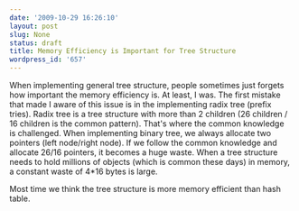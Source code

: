 ```yaml
---
date: '2009-10-29 16:26:10'
layout: post
slug: None
status: draft
title: Memory Efficiency is Important for Tree Structure
wordpress_id: '657'
---
```


When implementing general tree structure, people sometimes just forgets how important the memory efficiency is. At least, I was. The first mistake that made I aware of this issue is in the implementing radix tree (prefix tries). Radix tree is a tree structure with more than 2 children (26 children / 16 children is the common pattern). That's where the common knowledge is challenged. When implementing binary tree, we always allocate two pointers (left node/right node). If we follow the common knowledge and allocate 26/16 pointers, it becomes a huge waste. When a tree structure needs to hold millions of objects (which is common these days) in memory, a constant waste of 4*16 bytes is large.

Most time we think the tree structure is more memory efficient than hash table.
